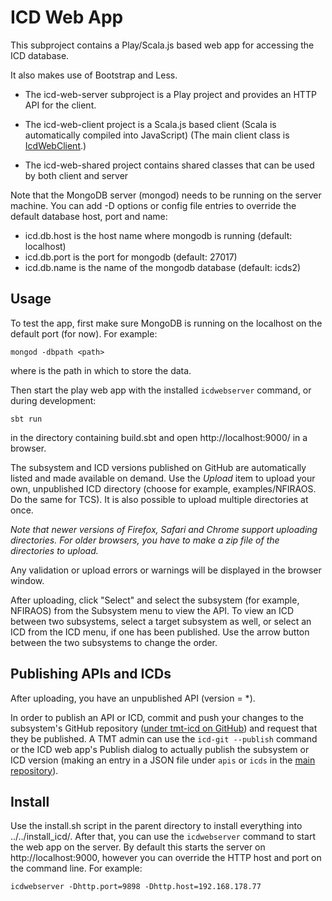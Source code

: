 ICD Web App
===========

This subproject contains a Play/Scala.js based web app for accessing the ICD database.

It also makes use of Bootstrap and Less.

* The icd-web-server subproject is a Play project and provides an HTTP API for the client.

* The icd-web-client project is a Scala.js based client (Scala is automatically compiled into JavaScript)
  (The main client class is [IcdWebClient](../icd-web-client/src/main/scala/icd/web/client/IcdWebClient.scala).)

* The icd-web-shared project contains shared classes that can be used by both client and server

Note that the MongoDB server (mongod) needs to be running on the server machine.
You can add -D options or config file entries to override the default database host, port and name:

* icd.db.host is the host name where mongodb is running (default: localhost)
* icd.db.port is the port for mongodb (default: 27017)
* icd.db.name is the name of the mongodb database (default: icds2)

Usage
-----

To test the app, first make sure MongoDB is running on the localhost on the default port (for now).
For example:

    mongod -dbpath <path>

where <path> is the path in which to store the data.
 
Then start the play web app with the installed `icdwebserver` command, or during development:

    sbt run

in the directory containing build.sbt and open http://localhost:9000/ in a browser.

The subsystem and ICD versions published on GitHub are automatically listed and made available on demand.
Use the *Upload* item to upload your own, unpublished ICD directory (choose for example, examples/NFIRAOS. Do the same for TCS).
It is also possible to upload multiple directories at once. 

*Note that newer versions of Firefox, Safari and Chrome support uploading directories. For older browsers, you have to make a zip file of the directories to upload.*

Any validation or upload errors or warnings will be displayed in the browser window.

After uploading, click "Select" and select the subsystem (for example, NFIRAOS) from the Subsystem menu to view the API. 
To view an ICD between two subsystems, select a target subsystem as well, or select an ICD
from the ICD menu, if one has been published. Use the arrow button between the two subsystems to
change the order.

Publishing APIs and ICDs
------------------------

After uploading, you have an unpublished API (version = *). 

In order to publish an API or ICD, commit and push your changes to the subsystem's GitHub repository ([under tmt-icd on GitHub](https://github.com/tmt-icd))
and request that they be published. A TMT admin can use the `icd-git --publish` command or the ICD web app's Publish dialog 
to actually publish the subsystem or ICD version (making an entry in a JSON file under `apis` or `icds` in the
[main repository](https://github.com/tmt-icd/ICD-Model-Files.git)).

Install
-------

Use the install.sh script in the parent directory to install everything into ../../install_icd/.
After that, you can use the `icdwebserver` command to start the web app on the server.
By default this starts the server on http://localhost:9000, however you can override the HTTP host and port on
the command line. For example:

    icdwebserver -Dhttp.port=9898 -Dhttp.host=192.168.178.77
